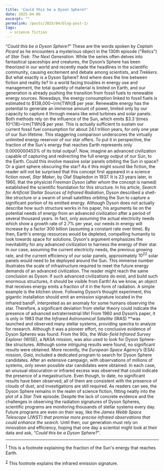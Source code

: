 ```yaml
---
title: 'Could this be a Dyson Sphere?'
date: 2025-04-06
excerpt: ""
permalink: /posts/2025/04/blog-post-1/
tags:
  - science fiction
---
```


“*Could this be a Dyson Sphere?*” These are the words spoken by *Captain Picard* as he encounters a mysterious object in the 130th episode ("Relics") of *Star Trek: The Next Generation.* While the series often delves into fantastical spaceships and creatures, the Dyson’s Sphere has been theorized in our world and recently made the headlines in the scientific community, causing excitement and debate among scientists, and *Trekkers*. But what exactly is a Dyson Sphere? And where does the line between fiction and reality lie? In a world facing troubles in energy use and management, the total quantity of material is limited on Earth, and our generation is already pushing the transition from fossil fuels to renewable energy sources. Nowadays, the energy consumption linked to fossil fuels is estimated to $138,000~\rm{TWh}$ per year. Renewable energy has the potential to generate an immense amount of power, limited only by our capacity to capture it through means like wind turbines and solar panels. Both methods rely on the influence of the Sun, which emits $3.3 \times 10^{18}~\rm{TWh}$ per year. This is actually sufficient to sustain our current fossil fuel consumption for about 24.1 trillion years, for only one year of our Sun lifetime. This staggering comparison underscores the virtually unlimited energy reservoir of our star offers. To put it in perspective, the fraction of the Sun's energy that reaches Earth represents only 0.0000000453% of its total output<sup><a id="fn1" href="#rf1">1</a></sup>. Now, imagine an advanced civilization capable of capturing and redirecting the full energy output of our Sun, to the Earth. Could this involve massive solar panels orbiting the Sun in space? Or a giant sphere obscuring the star? As it this might sound like fiction, the reader will not be surprised that this concept first appeared in a science fiction novel, *Star Maker*, by Olaf Stapledon in 1937. It is 23 years later, in 1960, that the physicist *Freeman Dyson* (after whom the concept is named) established the scientific foundation for this structure. In his article, *Search for Artificial Stellar Sources of Infrared Radiation*, Dyson described a shell-like structure or a swarm of small satellites orbiting the Sun to capture a significant portion of its emitted energy. Although Dyson does not actually describe how such structure works in his paper, his arguments lie on the potential needs of energy from an advanced civilization after a period of several thousand years. In fact, only assuming the actual electricity needs which show a growth rate of 2.7% per year, our needs in energy will increase by a factor 300 billion (assuming a constant rate over time). By then, Earth's energy resources would be depleted, compelling humanity to look towards space for solutions. Dyson's argument emphasizes the inevitability for any advanced civilization to harness the energy of their star. In our case, assuming the current electricity needs, the previous growing rate, and the current efficiency of our solar panels, approximately $10^{22}$ solar panels would need to be deployed around the Sun. This immense number illustrates the scale of infrastructure required to meet the future energy demands of an advanced civilization. The reader might reach the same conclusion as Dyson: if such advanced civilizations do exist, and build such enormous structures, it should be visible from Earth! As we know, an object that receives energy emits a fraction of it in the form of radiation. A simple example is the kitchen stove. Following Dyson’s thought experiment, this gigantic installation should emit an emission signature located in the infrared band<sup><a id="fn2" href="#rf2">2</a></sup>, interpreted as an anomaly for some humans observing the star. Therefore, a significant deviation from stellar theory could indicate the presence of advanced extraterrestrial life! From 1960 and Dyson’s paper, it is only in 1983 that the *Infrared Astronomical Satellite* (IRAS) **was launched and observed many stellar systems, providing spectra to analyze for research. Although it was a pioneer effort, no conclusive evidence of Dyson Spheres was found. From the 90s, the *Wide-field Infrared Survey Explorer* (WISE), a NASA mission, was also used to look for Dyson Sphere-like structures. Although some intriguing results were found, no significant results were obtained. More recently, the *European Space Agency*’s (ESA) mission, *Gaia*, included a dedicated program to search for Dyson Sphere candidates. After an extensive campaign, with observations of millions of systems, only seven possible star candidates were obtained. In each case, an unusual obscuration or infrared excess was observed that could indicate the presence of a megastructure. Even though, to date, no significant results have been observed, all of them are consistent with the presence of clouds of dust, and investigations are still required. As readers can see, the Dyson Sphere remains in the realm of science fiction, fitting neatly into the plot of a *Star Trek* episode. Despite the lack of concrete evidence and the challenges in observing the radiation signatures of Dyson Spheres, scientific programs are monitoring thousands of stellar systems every day. Future programs are even on their way, like the *James Webb Space Telescope* (JWST) **that promise more precise infrared observations that could enhance the search*.* Until then, our generation must rely on innovation and efficiency, hoping that one day a scientist might look at their data and ask, “*Could this be a Dyson Sphere?*”.

<hr>
<p><sup><a id="rf1" href="#fn1">1</a></sup> This is a footnote explaining the fraction of the Sun's energy that reaches Earth.</p>
<p><sup><a id="rf2" href="#fn2">2</a></sup> This footnote explains the infrared emission signature.</p>
